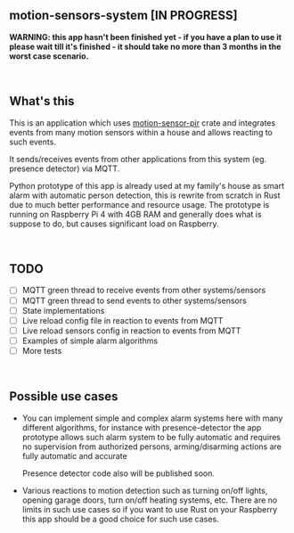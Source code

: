 ## motion-sensors-system [IN PROGRESS]

**WARNING: this app hasn't been finished yet - if you have a plan to use it please wait till it's finished - it should take no more than 3 months in the worst case scenario.**

&nbsp;
## What's this

This is an application which uses [motion-sensor-pir](https://github.com/mateusz-szczyrzyca/pir-motion-sensor) crate and integrates events from many motion sensors within a house and allows reacting to such events. 

It sends/receives events from other applications from this system (eg. presence detector) via MQTT.

Python prototype of this app is already used at my family's house as smart alarm with automatic person detection, this is 
rewrite from scratch in Rust due to much better performance and resource usage. The prototype is running on Raspberry Pi 4 with 4GB RAM and generally does what is suppose to do, but causes significant load on Raspberry.

&nbsp;
## TODO
- [ ] MQTT green thread to receive events from other systems/sensors
- [ ] MQTT green thread to send events to other systems/sensors
- [ ] State implementations
- [ ] Live reload config file in reaction to events from MQTT
- [ ] Live reload sensors config in reaction to events from MQTT
- [ ] Examples of simple alarm algorithms
- [ ] More tests

&nbsp;
## Possible use cases

- You can implement simple and complex alarm systems here with many different algorithms, for instance with presence-detector the app prototype allows such alarm system to be fully automatic and requires no supervision from authorized persons, arming/disarming actions are fully automatic and accurate

  Presence detector code also will be published soon.

- Various reactions to motion detection such as turning on/off lights, opening garage doors, turn on/off heating systems, etc. 
  There are no limits in such use cases so if you want to use Rust on your Raspberry this app should be a good choice for such use cases.